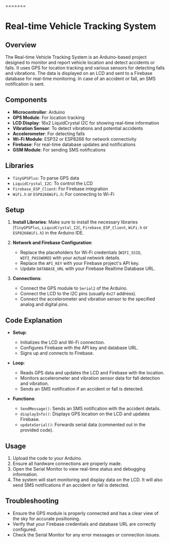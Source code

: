 
=======
# Real-time Vehicle Tracking System

## Overview

The Real-time Vehicle Tracking System is an Arduino-based project designed to monitor and report vehicle location and detect accidents or falls. It uses GPS for location tracking and various sensors for detecting falls and vibrations. The data is displayed on an LCD and sent to a Firebase database for real-time monitoring. In case of an accident or fall, an SMS notification is sent.

## Components

- **Microcontroller**: Arduino
- **GPS Module**: For location tracking
- **LCD Display**: 16x2 LiquidCrystal I2C for showing real-time information
- **Vibration Sensor**: To detect vibrations and potential accidents
- **Accelerometer**: For detecting falls
- **Wi-Fi Module**: ESP32 or ESP8266 for network connectivity
- **Firebase**: For real-time database updates and notifications
- **GSM Module**: For sending SMS notifications

## Libraries

- `TinyGPSPlus`: To parse GPS data
- `LiquidCrystal_I2C`: To control the LCD
- `Firebase_ESP_Client`: For Firebase integration
- `WiFi.h` or `ESP8266WiFi.h`: For connecting to Wi-Fi

## Setup

1. **Install Libraries**:
   Make sure to install the necessary libraries (`TinyGPSPlus`, `LiquidCrystal_I2C`, `Firebase_ESP_Client`, `WiFi.h` or `ESP8266WiFi.h`) in the Arduino IDE.

2. **Network and Firebase Configuration**:
   - Replace the placeholders for Wi-Fi credentials (`WIFI_SSID`, `WIFI_PASSWORD`) with your actual network details.
   - Replace the `API_KEY` with your Firebase project's API key.
   - Update `DATABASE_URL` with your Firebase Realtime Database URL.

3. **Connections**:
   - Connect the GPS module to `Serial2` of the Arduino.
   - Connect the LCD to the I2C pins (usually `0x27` address).
   - Connect the accelerometer and vibration sensor to the specified analog and digital pins.

## Code Explanation

- **Setup**:
  - Initializes the LCD and Wi-Fi connection.
  - Configures Firebase with the API key and database URL.
  - Signs up and connects to Firebase.

- **Loop**:
  - Reads GPS data and updates the LCD and Firebase with the location.
  - Monitors accelerometer and vibration sensor data for fall detection and vibration.
  - Sends an SMS notification if an accident or fall is detected.

- **Functions**:
  - `SendMessage()`: Sends an SMS notification with the accident details.
  - `displayInfo()`: Displays GPS location on the LCD and updates Firebase.
  - `updateSerial()`: Forwards serial data (commented out in the provided code).

## Usage

1. Upload the code to your Arduino.
2. Ensure all hardware connections are properly made.
3. Open the Serial Monitor to view real-time status and debugging information.
4. The system will start monitoring and display data on the LCD. It will also send SMS notifications if an accident or fall is detected.

## Troubleshooting

- Ensure the GPS module is properly connected and has a clear view of the sky for accurate positioning.
- Verify that your Firebase credentials and database URL are correctly configured.
- Check the Serial Monitor for any error messages or connection issues.



